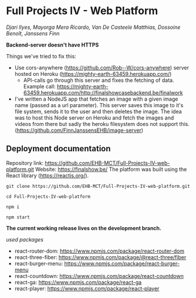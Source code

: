 # Full Projects IV - Web Platform

_Djari Ilyes, Mayorga Mera Ricardo, Van De Casteele Matthias, Dossoine Benoît, Janssens Finn_

**Backend-server doesn't have HTTPS**

Things we've tried to fix this:

- Use cors-anywhere (https://github.com/Rob--W/cors-anywhere) server hosted on Heroku (https://mighty-earth-63459.herokuapp.com/)
  - API-calls go through this server and fixes the fetching of data. Example call: https://mighty-earth-63459.herokuapp.com/http://finalshowcasebackend.be/finalwork
- I've written a NodeJS app that fetches an image with a given image name (passed as a url parameter). This server saves this image to it's file system, sends it to the user and then deletes the image. The idea was to host this Node server on Heroku and fetch the images and videos from there but sadly the heroku filesystem does not support this. (https://github.com/FinnJanssensEHB/image-server)


## Deployment documentation

Repository link: https://github.com/EHB-MCT/Full-Projects-IV-web-platform.git
Website: https://finalshow.be/
The platform was built using the React library (https://reactjs.org/).

```
git clone https://github.com/EHB-MCT/Full-Projects-IV-web-platform.git

cd Full-Projects-IV-web-platform

npm i

npm start

```

**The current working release lives on the development branch.**

_used packages_

- react-router-dom: https://www.npmjs.com/package/react-router-dom
- react-three-fiber: https://www.npmjs.com/package/@react-three/fiber
- react-burger-menu: https://www.npmjs.com/package/react-burger-menu
- react-countdown: https://www.npmjs.com/package/react-countdown
- react-ga: https://www.npmjs.com/package/react-ga
- react-player: https://www.npmjs.com/package/react-player
